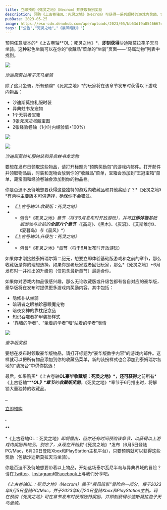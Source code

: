 ```yaml
---
title: 立即预购《死灵之地》（Necrom）并获取特别奖励
description: 预购《上古卷轴OL：死灵之地》（Necrom）可获得一系列超棒的游戏内奖励，包括独特的收藏品和道具——该章节将于6月5日登陆PC/Mac，6月20日登陆Xbox和PlayStation主机。想进一步了解吗？请继续阅读！
pubDate: 2023-05-25
image: https://eso-cdn.denohub.com/ape/uploads/2023/05/bb63d19a8546667c112f288e839f9fef.jpg
tags: ["公告","死灵之地","《晨风暗影》"]
---
```


预购任意版本的*《上古卷轴**OL：死灵之地》*，**即刻获得**沙迪斯莫拉孢子天马坐骑。这种彩色坐骑可以在你的“收藏品”菜单的“坐骑”页面——“马属动物”列表中找到。

![](https://eso-cdn.denohub.com/ape/uploads/2023/05/b81383ef88eed1ee7e1cb77eeab55f95.jpg)

<p class="text-gray-500 text-sm text-center"><i>沙迪斯莫拉孢子天马坐骑</i></p>

除了这只坐骑，所有预购*《死灵之地》*的玩家将在该章节发布时获得以下游戏内物品：

- 沙迪斯莫拉礼服时装
- 异典蛀书龙宠物
- 1个无羽者宝箱
- 3张*死灵之地*藏宝图
- 2张经验卷轴（1小时内经验值+100%）

![](https://eso-cdn.denohub.com/ape/uploads/2023/05/87e2632b9e3e7e185f12adb3a9e81441.jpg)

![](https://eso-cdn.denohub.com/ape/uploads/2023/05/b04ba4933ae50c8f455a7385d0ffd750.jpg)

<p class="text-gray-500 text-sm text-center"><i>沙迪斯莫拉礼服时装和异典蛀书龙宠物</i></p>

要想在发布日领取这些物品，请打开标题为“预购奖励包”的游戏内邮件。打开邮件并领取物品后，时装和宠物会放到你的“收藏品”菜单，宝箱会添加到“王冠宝箱”菜单，藏宝图和经验卷轴会添加到你的物品栏。

你是否迫不及待地想要获得这些独特的游戏内收藏品和其他奖励了？*《死灵之地》*有两种主要版本可供选择，确保你不会错过。

- _《上古卷轴OL收藏版：死灵之地》_
-
  - 包含*《死灵之地》_章节（将于6月发布时开放游玩），并可**立即体验**基础版游戏与之前的**全部六个章节**（_《高岛》、《黑木》、《灰沼》、《艾斯维尔》、《夏暮岛》_与_《晨风》*）
- _《上古卷轴OL升级包：死灵之地》_
-
  - 包含*《死灵之地》*章节（将于6月发布时开放游玩）

如果你才刚接触泰姆瑞尔第二纪元，想要立即体验基础版游戏和之前的章节，那么收藏版是你的理想选择。如果你是老玩家或者回归玩家，那么*《死灵之地》*6月发布时一并推出的升级包（仅包含最新章节）最适合你。

如果你对游戏内物品很感兴趣，那么无论收藏版或升级包都有各自对应的豪华版，豪华版将在发布时提供更多游戏内奖励内容。其中包括：

- 隐修仆从坐骑
- 暗语者之眼袖珍恶眼魔宠物
- 暗夜女神的靠枕纪念品
- 知识吞噬者护甲装扮样式
- “靠墙的学者”、“坐着的学者”和“站着的学者”表情

![](https://eso-cdn.denohub.com/ape/uploads/2023/01/ebe459317e08dd9b09fbab8d8f9a7512.jpg)

<p class="text-gray-500 text-sm text-center"><i>豪华版奖励</i></p>

要想在发布时领取豪华版物品，请打开标题为“豪华版数字内容”的游戏内邮件。这样就可以把所有物品添加到你的收藏品菜单，新的装扮样式也会添加到泰姆瑞尔各地的“装扮台”中供你挑选！

最后，如果购买*《上古卷轴**OL豪华收藏版：死灵之地》*，还可获得**之前所有*《上古卷轴***_**OL》*章节**的**收藏版奖励**。_《死灵之地》*章节于6月推出时，将解锁大量独特的收藏品。

[![]() ![]() ![]()](/cn/joinus)

[立即预购](/cn/joinus)

[![]() ![]()](/cn/joinus)

**

*《上古卷轴OL：死灵之地》_即将推出，但你还有时间预购该章节，以获得以上游戏内奖励和物品。别忘了，从现在开始到_《死灵之地》*发布（6月5日登陆PC/Mac，6月20日登陆Xbox和PlayStation主机平台），只要预购就可以获得这些奖励（包括沙迪斯莫拉天马坐骑）。

你是否迫不及待地想要带着以上物品，开始这场泰尔瓦尼半岛与异典界域的冒险？请在[Twitter](https://twitter.com/TESOnline)、[Instagram](https://www.instagram.com/elderscrollsonline/)和[Facebook](https://www.facebook.com/elderscrollsonline)上与我们分享吧。

_《上古卷轴OL：死灵之地》（Necrom）属于“晨风暗影”冒险的一部分，将于2023年6月5日登陆PC/Mac，并于2023年6月20日登陆Xbox和PlayStation主机。现在预购《死灵之地》可在章节发布时获得独特奖励，并即刻获得沙迪斯莫拉孢子天马坐骑。_
